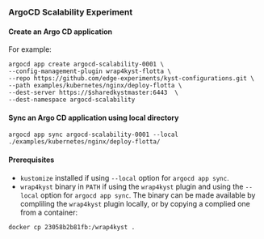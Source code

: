### ArgoCD Scalability Experiment

#### Create an Argo CD application
For example:
```shell
argocd app create argocd-scalability-0001 \
--config-management-plugin wrap4kyst-flotta \
--repo https://github.com/edge-experiments/kyst-configurations.git \
--path examples/kubernetes/nginx/deploy-flotta \
--dest-server https://$sharedkystmaster:6443  \
--dest-namespace argocd-scalability
```

#### Sync an Argo CD application using local directory
```shell
argocd app sync argocd-scalability-0001 --local ./examples/kubernetes/nginx/deploy-flotta/
```

#### Prerequisites
- `kustomize` installed if using `--local` option for `argocd app sync`.
- `wrap4kyst` binary in `PATH` if using the `wrap4kyst` plugin and using the `--local` option for `argocd app sync`. The binary can be made available by compliling the `wrap4kyst` plugin locally, or by copying a complied one from a container:
```shell
docker cp 23058b2b81fb:/wrap4kyst .
```

